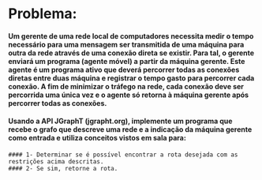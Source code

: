 # Problema:
#### Um gerente de uma rede local de computadores necessita medir o tempo necessário para uma mensagem ser transmitida de uma máquina para outra da rede através de uma conexão direta se existir. Para tal, o gerente enviará um programa (agente móvel) a partir da máquina gerente. Este agente é um programa ativo que deverá percorrer todas as conexões diretas entre duas máquina e registrar o tempo gasto para percorrer cada conexão. A fim de minimizar o tráfego na rede, cada conexão deve ser percorrida uma única vez e o agente só retorna à máquina gerente após percorrer todas as conexões.

#### Usando a API JGraphT (jgrapht.org), implemente um programa que recebe o grafo que descreve uma rede e a indicação da máquina gerente como entrada e utiliza conceitos vistos em sala para:

```
#### 1- Determinar se é possível encontrar a rota desejada com as restrições acima descritas.
#### 2- Se sim, retorne a rota.
```

